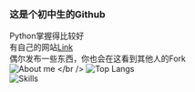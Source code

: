 ### 这是个初中生的Github
Python掌握得比较好<br />
有自己的网站[Link](https://www.chenjunren.site)<br />
偶尔发布一些东西，你也会在这看到其他人的Fork<br />
![About me](https://github-readme-stats.vercel.app/api?username=Chen-Junren&show_icons=true&show_icons=true)
</br />
![Top Langs](https://github-readme-stats.vercel.app/api/top-langs/?username=Chen-Junren&layout=compact)
<br />
![Skills](https://skillicons.dev/icons?i=python,html,js,css,cpp,qt,pycharm,vscode,webstorm,pr,ps,stackoverflow,windows,linux&perline=18)
